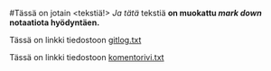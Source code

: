 #Tässä on jotain <tekstiä!>
*Ja tätä* tekstiä **on muokattu *mark down* notaatiota 
hyödyntäen.**

Tässä on linkki tiedostoon [gitlog.txt](https://github.com/iikkamatias/ot-harjoitustyo/blob/master/laskarit/viikko1/gitlog.txt)

Tässä on linkki tiedostoon [komentorivi.txt](https://github.com/iikkamatias/ot-harjoitustyo/blob/master/laskarit/viikko1/komentorivi.txt)
